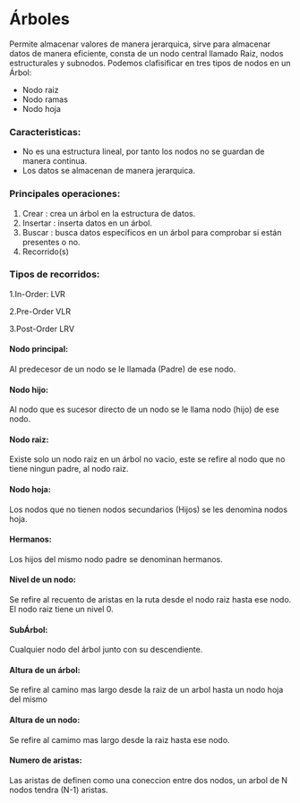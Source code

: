 # Árboles 
Permite almacenar valores de manera jerarquica, sirve para almacenar datos de manera eficiente, consta de un nodo central llamado Raiz, nodos estructurales y subnodos.
Podemos clafisificar en tres tipos de nodos en un Árbol:
- Nodo raiz
- Nodo ramas
- Nodo hoja

### Caracteristicas:
- No es una estructura lineal, por tanto los nodos no se guardan de manera continua.
- Los datos se almacenan de manera jerarquica.

### Principales operaciones:

1. Crear : crea un árbol en la estructura de datos.
2. Insertar : inserta datos en un árbol.
3. Buscar : busca datos específicos en un árbol para comprobar si están presentes o no.
4. Recorrido(s)

### Tipos de recorridos:
1.In-Order:
LVR

2.Pre-Order
VLR

3.Post-Order
LRV


#### Nodo principal:
Al predecesor de un nodo se le llamada (Padre) de ese nodo.

#### Nodo hijo:
Al nodo que es sucesor directo de un nodo se le llama nodo (hijo) de ese nodo.

#### Nodo raiz:
Existe solo un nodo raiz en un árbol no vacio, este se refire al nodo que no tiene ningun padre, al nodo raiz.

#### Nodo hoja:
Los nodos que no tienen nodos secundarios (Hijos) se les denomina nodos hoja.

#### Hermanos:
Los hijos del mismo nodo padre se denominan hermanos.

#### Nivel de un nodo:
Se refire al recuento de aristas en la ruta desde el nodo raiz hasta ese nodo. El nodo raiz tiene un nivel 0.

#### SubÁrbol:
Cualquier nodo del árbol junto con su descendiente.

#### Altura de un árbol:
Se refire al camino mas largo desde la raiz de un arbol hasta un nodo hoja del mismo

#### Altura de un nodo:
Se refire al camimo mas largo desde la raiz hasta ese nodo.

#### Numero de aristas:
Las aristas de definen como una coneccion entre dos nodos, un arbol de N nodos tendra (N-1) aristas.




